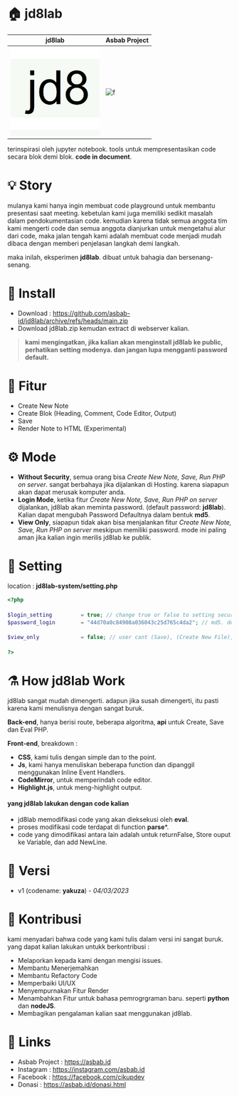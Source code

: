 # 🏠 jd8lab
| jd8lab | Asbab Project	|
| ------------  | ------------ |
|<img src="https://github.com/asbab-id/jd8lab/blob/main/jd8_system/jd8.jpg?raw=true" width="200" />|![f](https://avatars.githubusercontent.com/u/126409850?s=200&v=4)

terinspirasi oleh jupyter notebook.  tools untuk mempresentasikan code secara blok demi blok. **code in document**.

# 💡 Story
mulanya kami hanya ingin membuat code playground untuk membantu presentasi saat meeting. kebetulan kami juga memiliki sedikit masalah dalam pendokumentasian code. kemudian karena tidak semua anggota tim kami mengerti code dan semua anggota dianjurkan untuk mengetahui alur dari code, maka jalan tengah kami adalah membuat code menjadi mudah dibaca dengan memberi penjelasan  langkah demi langkah.

maka inilah,  eksperimen **jd8lab**.  dibuat untuk bahagia dan bersenang-senang.

# 🌠 Install
- Download : https://github.com/asbab-id/jd8lab/archive/refs/heads/main.zip
- Download jd8lab.zip kemudan extract di webserver kalian.

> **kami mengingatkan, jika kalian akan menginstall jd8lab ke public, perhatikan setting modenya. dan jangan lupa mengganti password default.**

# 🎉 Fitur
- Create New Note
- Create Blok (Heading, Comment, Code Editor, Output)
- Save
- Render Note to HTML (Experimental)

# ⚙️ Mode
- **Without Security**,  semua orang bisa *Create New Note, Save, Run PHP on server*.  sangat berbahaya jika dijalankan di Hosting. karena siapapun akan dapat merusak komputer anda.
- **Login Mode**, ketika fitur *Create New Note, Save, Run PHP on server* dijalankan, jd8lab akan meminta password. (default password: **jd8lab**). Kalian dapat mengubah Password Defaultnya dalam bentuk **md5**.
- **View Only**, siapapun tidak akan bisa menjalankan fitur *Create New Note, Save, Run PHP on server* meskipun memiliki password. mode ini paling aman jika kalian ingin merilis jd8lab ke publik.

# 🔧 Setting
location : **jd8lab-system/setting.php**
```php
<?php

$login_setting         = true; // change true or false to setting secure jd8lab
$password_login        = "44d70a0c84908a036043c25d765c4da2"; // md5. default = jd8lab

$view_only             = false; // user cant (Save), (Create New File), (evalPhp)

?>
```

#  ⚗️ How jd8lab Work
jd8lab sangat mudah dimengerti. adapun jika susah dimengerti, itu pasti karena kami menulisnya dengan sangat buruk.

**Back-end**, hanya berisi route, beberapa algoritma, **api** untuk Create, Save dan Eval PHP.

**Front-end**, breakdown  :
- **CSS**, kami tulis dengan simple dan to the point.
- **Js**, kami hanya menuliskan beberapa function dan dipanggil menggunakan Inline Event Handlers. 
- **CodeMirror**, untuk memperindah code editor.
- **Highlight.js**, untuk meng-highlight output.


#### yang jd8lab lakukan dengan code kalian
- jd8lab memodifikasi code yang akan dieksekusi oleh **eval**.
- proses modifikasi code terdapat di function **parse***.
- code yang dimodifikasi antara lain adalah untuk returnFalse, Store ouput ke Variable, dan add NewLine.

# 📂 Versi
 - v1 (codename: **yakuza**) - *04/03/2023*


# 🎀 Kontribusi
kami menyadari bahwa code yang kami tulis dalam versi ini sangat buruk. yang dapat kalian lakukan untukk berkontribusi :
- Melaporkan kepada kami dengan mengisi issues.
- Membantu Menerjemahkan
- Membantu Refactory Code
- Memperbaiki UI/UX
- Menyempurnakan Fitur Render
- Menambahkan Fitur untuk bahasa pemrogrgraman baru. seperti **python** dan **nodeJS**.
- Membagikan pengalaman kalian saat menggunakan jd8lab.


# 🔗 Links
- Asbab Project : https://asbab.id
- Instagram : https://instagram.com/asbab.id
- Facebook : https://facebook.com/cikupdev
- Donasi : https://asbab.id/donasi.html
